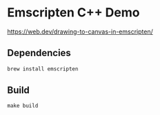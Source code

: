 # Emscripten C++ Demo

<https://web.dev/drawing-to-canvas-in-emscripten/>

## Dependencies

```bash
brew install emscripten
```

## Build

```
make build
```
